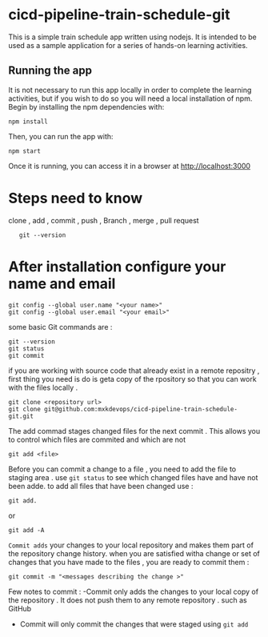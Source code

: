# cicd-pipeline-train-schedule-git

This is a simple train schedule app written using nodejs. It is intended to be used as a sample application for a series of hands-on learning activities.

## Running the app

It is not necessary to run this app locally in order to complete the learning activities, but if you wish to do so you will need a local installation of npm. Begin by installing the npm dependencies with:

    npm install

Then, you can run the app with:

    npm start

Once it is running, you can access it in a browser at [http://localhost:3000](http://localhost:3000)

# Steps need to know 
clone , add , commit , push , Branch , merge , pull request
```
   git --version
```
# After installation configure your name and email
```
git config --global user.name "<your name>"
git config --global user.email "<your email>"
```
some basic Git commands are : 
```
git --version
git status
git commit
```
if you are working with source code that already exist in a remote repositry , first thing you need is do is geta copy of the rpository so that you can work with the files locally .
```
git clone <repository url>
git clone git@github.com:mxkdevops/cicd-pipeline-train-schedule-git.git
```
The add commad stages changed files for the next commit . This allows you to control which files are commited and which are not 
```
git add <file>
```
Before you can commit a change to a file , you need to add the file to staging area . use `git status` to see which changed files have and have not been adde. to add all files that have been changed use :
```
git add.
```
or 
```
git add -A
```
`Commit adds` your changes to your local repository and makes them part of the repository change history. when you are satisfied witha change or set of changes that you have made to the files , you are ready to commit them :
```
git commit -m "<messages describing the change >"
```
Few notes to commit :
-Commit only adds the changes to your local copy of the repository . It does not push them to any remote repository . such as GitHub
* Commit will only commit the changes that were staged using `git add `
